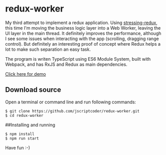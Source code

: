 # redux-worker
My third attempt to implement a redux application. Using [stressing-redux](https://github.com/jscriptcoder/stressing-redux), this time I'm moving the business logic layer into a Web Worker, leaving the UI layer in the main thread. It definitely improves the performance, although I see some issues when interacting with the app (scrolling, dragging range control). But definitely an interesting proof of concept where Redux helps a lot to make such separation an easy task.

The program is writen TypeScript using ES6 Module System, built with Webpack, and has RxJS and Redux as main dependencies.

[Click here for demo](https://jscriptcoder.github.io/redux-worker/)

## Download source
Open a terminal or command line and run following commands:
```shell
$ git clone https://github.com/jscriptcoder/redux-worker.git
$ cd redux-worker
```

##Installing and running
```shell
$ npm install
$ npm run start
```

Have fun :-)
